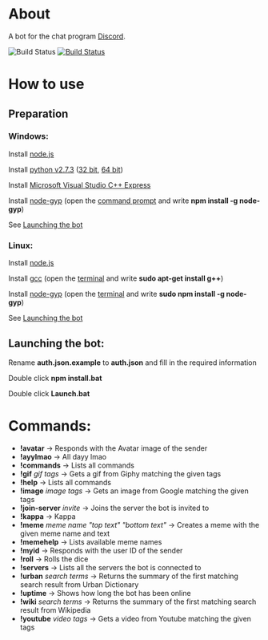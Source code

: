 # About
A bot for the chat program [Discord](https://discordapp.com/).

![Build Status](https://david-dm.org/gravestorm/gravebot.svg) [![Build Status](https://travis-ci.org/Gravestorm/Gravebot.svg?branch=master)](https://travis-ci.org/Gravestorm/Gravebot)

# How to use
## Preparation
### Windows:
Install [node.js](https://nodejs.org/en/)

Install [python v2.7.3](https://www.python.org) ([32 bit](https://www.python.org/ftp/python/2.7.3/python-2.7.3.msi), [64 bit](https://www.python.org/ftp/python/2.7.3/python-2.7.3.amd64.msi))

Install [Microsoft Visual Studio C++ Express](http://go.microsoft.com/?linkid=9816758)

Install [node-gyp](https://github.com/nodejs/node-gyp) (open the [command prompt](http://windows.microsoft.com/en-us/windows/command-prompt-faq) and write **npm install -g node-gyp**)

See [Launching the bot](https://github.com/Gravestorm/Gravebot#launching-the-bot)

### Linux:
Install [node.js](https://nodejs.org/en/)

Install [gcc](https://gcc.gnu.org) (open the [terminal](http://www.howtogeek.com/140679/beginner-geek-how-to-start-using-the-linux-terminal/) and write **sudo apt-get install g++**)

Install [node-gyp](https://github.com/nodejs/node-gyp) (open the [terminal](http://www.howtogeek.com/140679/beginner-geek-how-to-start-using-the-linux-terminal/) and write **sudo npm install -g node-gyp**)

See [Launching the bot](https://github.com/Gravestorm/Gravebot#launching-the-bot)

## Launching the bot:
Rename **auth.json.example** to **auth.json** and fill in the required information

Double click **npm install.bat**

Double click **Launch.bat**

# Commands:
* **!avatar** -> Responds with the Avatar image of the sender
* **!ayylmao** -> All dayy lmao
* **!commands** -> Lists all commands
* **!gif** *gif tags* -> Gets a gif from Giphy matching the given tags
* **!help** -> Lists all commands
* **!image** *image tags* -> Gets an image from Google matching the given tags
* **!join-server** *invite* -> Joins the server the bot is invited to
* **!kappa** -> Kappa
* **!meme** *meme name* *"top text"* *"bottom text"* -> Creates a meme with the given meme name and text
* **!memehelp** -> Lists available meme names
* **!myid** -> Responds with the user ID of the sender
* **!roll** -> Rolls the dice
* **!servers** -> Lists all the servers the bot is connected to
* **!urban** *search terms* -> Returns the summary of the first matching search result from Urban Dictionary
* **!uptime** -> Shows how long the bot has been online
* **!wiki** *search terms* -> Returns the summary of the first matching search result from Wikipedia
* **!youtube** *video tags* -> Gets a video from Youtube matching the given tags
